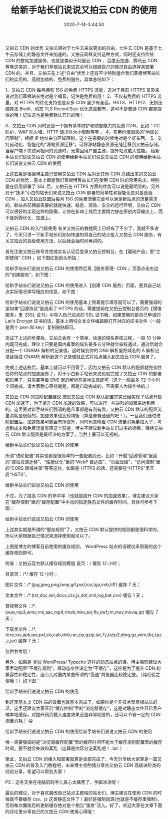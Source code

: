 ﻿---
layout: post
title:  "给新手站长们说说又拍云 CDN 的使用"
date:   2020-7-14-3:44:50
categories: ML
tags: Margin
excerpt: 给新手站长们说说又拍云 CDN 的使用

mathjax: true
---
又拍云 CDN 的优势
又拍云相对于七牛云来说更加的自由，七牛云 CDN 是基于七牛云存储上的静态文件来加速的，又拍云同样支持这种方式，同时还支持传统 CDN 的整站加速服务，也就是类似于阿里云 CDN 、百度云加速、腾讯云 CDN 等等这类的，对于我们草根站长来说完全可以根据自己的情况自由选择来部署 CDN 的。并且，又拍云在上述“自由”优势上还有不少特别适合我们草根博客站长们的实用的、高附加值的、免费的服务，具体总结如下：

1、又拍云 CDN 每月拥有 15G 的免费 HTTPS 流量，这对于目前 HTTPS 普及来说对我们草根站长绝对是个福音，记住是免费的哦！
2、不仅有免费的 HTTPS 流量，对 HTTPS 的优化支持也是众多 CDN 里少有全面，HSTS、HTTP/2、无损压缩算法 Brotli、动态 TLS Record Size 优化这些都有，这可不是普通 CDN 都能提供的哦！记住这也是免费默认开启的哦！

 
3、又拍云 CDN 同时还是一个拥有基本防护和防御能力的免费 CDN，比如：CC 防护、WAF 防火墙、HTTP 请求体大小限制等等 。
4、实用价值很高的“地区访问限制”，根据 IP 地址来分区域限制，这个在需要的时候绝对是个好东西。
5、支持自动化、智能化的“源站资源迁移”，可将源站静态资源无缝迁移到又拍云存储，当客户端下次访问相同的资源时，无需回用户自主源，提升站点载入性能。
给新手站长们说说又拍云 CDN 的使用给新手站长们说说又拍云 CDN 的使用给新手站长们说说又拍云 CDN 的使用

上述五条是根据博主自己使用又拍云 CDN 后对比其他 CDN 总结出来的又拍云 CDN 的优势，基本上都是我们草根博客站长们在使用 CDN 时的常用需求，特别是在启用部署了 SSL 后，又拍云在 HTTPS 方面的优势可以说是最明显的，另外对于“技术”小白的站长们来说又拍云 CDN 部署的简单性和智能化绝对是首选 CDN ，加入又拍云联盟后每月 15G 的免费流量完全可以满足新站点的流量需求的，新站点前期最需要的就是快速、稳定、高效、安全的运行环境，又拍云 CDN 可以很好的实现这样的刚需，让你在新站上线后主要精力放在原创内容输出上，而不是折腾优化、加速上。

又拍云 CDN 的入门级使用
有关又拍云的教程网上已经有了不少了，我就不多讲了，今天只讲一下新手站长们如何快速的将自己的站点接入又拍云 CDN 服务，有关又拍云的高级使用方法，以后我会抽时间再讲的。

首先注册又拍云账号并完成实名认证后登录又拍云控制台，在【基础产品』里“立即使用” CDN ，如下图红色箭头所指：

给新手站长们说说又拍云 CDN 的使用然后再【服务管理- CDN 』页面点击右边的“创建服务”，如下图：

给新手站长们说说又拍云 CDN 的使用进入【创建 CDN 服务』页面，更具自己站点实际情况填写相应的信息，如下图：

给新手站长们说说又拍云 CDN 的使用基本上照着提示填写就可以了，需要强调的是如果“回源协议”里选用了 HTTPS 的话，需要提前在又拍云控制台首页的【增值服务』里【SSL 证书』中导入自己站点的 SSL 证书哦，如果使用的是自己申请的 Let's Encrypt 证书的话，基本上用纯文本文件编辑器打开对应的证书文件（一般是两个 pem 和 key）复制粘贴即可。

完成了上述的步骤后，又拍云会有一个简单、快速的域名审核过程，一般 10 分钟内既可完成，理论上只要是国内备案的域名最多五分钟就会审核通过，通过后就会分配一个 CNAME 解析的记录值，这时候到你的 DNS 解析里把域名的 A 解析记录替换成 CNAME 解析到这个记录值就正式将站点接入到又拍云 CDN 服务了。


 
完成上述这些后，基本上就可以不用管了，因为又拍云 CDN 默认的配置就完全胜任你的站点的加速服务了，对于小白新手站长来说也就完成了又拍云 CDN 的部署和启用了，只需要等着 DNS 里的解析在各地生效即可（这个一般最多 72 个小时全部完成，请大家耐心等待就是，都是自动完成的，不需要人为操作啥的。）

又拍云 CDN 的进阶配置建议
按说又拍云 CDN 默认配置其实已经实现了站点开启 CDN 加速了，为了提升 CDN 加速的效果，可以进行一些进阶的设置来达到目的，这里要对新手站长们强调的是凡事都是有利有弊，又拍云 CDN 默认的配置流量消耗是很低的，加速效果也比较均衡（算是普普通通的吧！）。一旦我们通过进阶配置后，加速效果可能会有所提升，同时也意味着 CDN 流量消耗量加大了，考虑到成本和免费流量有限这个前提，博主不建议新手站长们过多的折腾，保持又拍云 CDN 默认配置是最经济的方案了，当然土豪可以无视的。

给新手站长们说说又拍云 CDN 的使用

所谓“进阶配置”其实也都是很简单的一些配置而已，比如：开启“回源管理”里面的“源站资源迁移”、“性能优化”里的“WebP 自适应”、“页面压缩”，“访问控制”里的“CORS 跨域共享”等等这些，如果是 HTTPS 的话，还需要在“HTTPS”里开启“HSTS”。

给新手站长们说说又拍云 CDN 的使用

不过，为了提高 CDN 的命中率（也就是提升 CDN 的加速效果），博主建议大家在“缓存控制”里的“缓存配置”中手动的指定静态文件的缓存时间，具体可参考下图：

给新手站长们说说又拍云 CDN 的使用

上述其实就是所谓的“缓存规则”了，又拍云 CDN 默认提供的规则都是很科学的，所以大家根据自己情况来选择使用就可以了。

上图是博主的博客目前使用的缓存规则， WordPress 站点的话建议采用我的这个缓存规则即可。

附录：又拍云官方默认缓存规则模版
首页：/ 缓存 12 小时；

目录页：/*/ 缓存 12 小时；

图片文件：/*.(jpg,jpeg,png,bmp,gif,psd,ico,tga,imb,tiff) 缓存 7 天；

文本文件：/*.(txt,doc,wri,docs,css,js,dot,xml,log,bat,csv) 缓存 1 天；

音视频文件：/*.(wav,mp3,wmv,rmi,aac,mp4,rmvb,mkv,avi,flv,swf,rm,mov,movie,qt) 缓存 7 天；

下载类文件：/*.(exe,ios,apk,ipa,pxl,sis,cab,deb,rar,zip,gzip,tar,7z,bzip2,dmg,gz,wim,tbz,tpz,z,jar) 缓存 7 天；

仅供参考哦！

另外，如果是 类似 WordPress/ Typecho 这样的动态站点的话，博主强烈建议大家手动配置“不缓存规则”，将动态文件设定为“不缓存”，这样是为了提升 CDN 的兼容性和稳定性，这点儿对国内某些所谓的“高速”浏览器比较稳定些。（纯经验之谈哦！）如下图：

给新手站长们说说又拍云 CDN 的使用

到这里基本上 CDN 端的设置也就基本完成了，如果你是个非技术型草根站长的话，这里还建议大家开启“缓存控制”里的“浏览器缓存”，这是对静态文件开启客户端本地缓存，对提升网页载入速度效果还是非常明显的，还可以节省一定的 CDN 流量消耗！ :grin:

给新手站长们说说又拍云 CDN 的使用给新手站长们说说又拍云 CDN 的使用

唯一需要强调的是“浏览器缓存配置”里的缓存时间不能大于缓存规则配置里的缓存时间，要不就会失效和紊乱（这算是内容分泌紊乱吧！ :lol: ）

至此，又拍云 CDN 的接入和部署就算是全部完成了，今天分享给大家算是一篇又拍云 CDN 的普及入门教程吧，未来博主会酌情分享些又拍云 CDN 高级进阶类的经验分享，希望可以帮到大家！

PS：这冬天坐在电脑前码字儿真心太痛苦了，手脚冰凉呀！

最后的建议，对于喜欢魔改自己站点主题啥的站长们，博主建议在使用 CDN 的时候就不要缓存 css、js 这类静态文件了！最好是强制回源(也就是不缓存里强制)，否则每次魔改后的更新缓存绝对是个相当“蛋疼”活儿。好了，欢迎大家在文章下面的评论里分享自己的又拍云 CDN 使用心得哦！